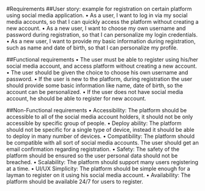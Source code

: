 #Requirements
##User story: example for registration on  certain platform using social media application.
•	As a user, I want to log in via my social media accounts, so that I can quickly access the platform without creating a new account.
•	As a new user, I want to choose my own username and password during registration, so that I can personalize my login credentials.
•	As a new user, I want to provide my basic information during registration, such as name and date of birth, so that I can personalize my profile.

##Functional requirements
•	The user must be able to register using his/her social media account, and access platform without creating a new account.
•	The user should be given the choice to choose his own username and password.
•	If the user is new to the platform, during registration the user should provide some basic information like name, date of birth, so the account can be personalized. 
•	If the user does not have social media account, he should be able to register for new account. 

##Non-Functional requirements
•	Accessibility: The platform should be accessible to all of the social media account holders, it should not be only accessible by specific group of people.
•	Deploy ability: The platform should not be specific for a single type of device, instead it should be able to deploy in many number of devices.
•	Compatibility: The platform should be compatible with all sort of social media accounts.
The user should get an email confirmation regarding registration.
•	Safety: The safety of the platform should be ensured so the user personal data should not be breached.
•	Scalability: The platform should support many users registering at a time.
•	UI/UX Simplicity: The platform should be simple enough for a layman to register on it using his social media account.
•	Availability: The platform should be available 24/7 for users to register.
